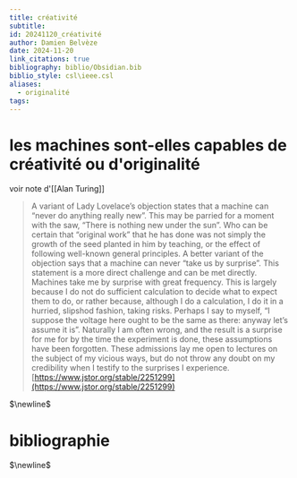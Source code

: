 ```yaml
---
title: créativité
subtitle: 
id: 20241120_créativité
author: Damien Belvèze
date: 2024-11-20
link_citations: true
bibliography: biblio/Obsidian.bib
biblio_style: csl\ieee.csl
aliases:
  - originalité
tags:
---
```

# les machines sont-elles capables de créativité ou d'originalité

voir note d'[[Alan Turing]]

> A variant of Lady Lovelace’s objection states that a machine can “never do anything really new”. This may be parried for a moment with the saw, “There is nothing new under the sun”. Who can be certain that “original work” that he has done was not simply the growth of the seed planted in him by teaching, or the effect of following well-known general principles. A better variant of the objection says that a machine can never “take us by surprise”. This statement is a more direct challenge and can be met directly. Machines take me by surprise with great frequency. This is largely because I do not do sufficient calculation to decide what to expect them to do, or rather because, although I do a calculation, I do it in a hurried, slipshod fashion, taking risks. Perhaps I say to myself, “I suppose the voltage here ought to be the same as there: anyway let’s assume it is”. Naturally I am often wrong, and the result is a surprise for me for by the time the experiment is done, these assumptions have been forgotten. These admissions lay me open to lectures on the subject of my vicious ways, but do not throw any doubt on my credibility when I testify to the surprises I experience. [https://www.jstor.org/stable/2251299](https://www.jstor.org/stable/2251299)

$\newline$
# bibliographie
$\newline$






